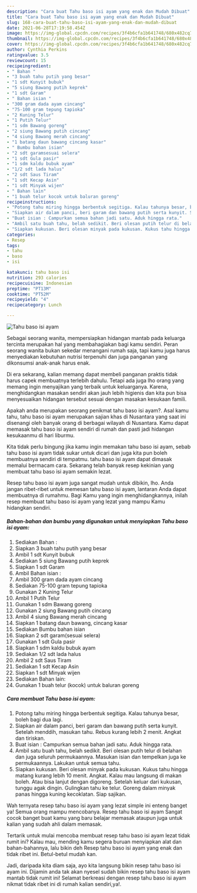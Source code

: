 ```yaml
---
description: "Cara buat Tahu baso isi ayam yang enak dan Mudah Dibuat"
title: "Cara buat Tahu baso isi ayam yang enak dan Mudah Dibuat"
slug: 168-cara-buat-tahu-baso-isi-ayam-yang-enak-dan-mudah-dibuat
date: 2021-06-28T17:19:58.454Z
image: https://img-global.cpcdn.com/recipes/3f4b6cfa1b641748/680x482cq70/tahu-baso-isi-ayam-foto-resep-utama.jpg
thumbnail: https://img-global.cpcdn.com/recipes/3f4b6cfa1b641748/680x482cq70/tahu-baso-isi-ayam-foto-resep-utama.jpg
cover: https://img-global.cpcdn.com/recipes/3f4b6cfa1b641748/680x482cq70/tahu-baso-isi-ayam-foto-resep-utama.jpg
author: Cynthia Perkins
ratingvalue: 3.5
reviewcount: 15
recipeingredient:
- " Bahan "
- "3 buah tahu putih yang besar"
- "1 sdt Kunyit bubuk"
- "5 siung Bawang putih keprek"
- "1 sdt Garam"
- " Bahan isian "
- "300 gram dada ayam cincang"
- "75-100 gram tepung tapioka"
- "2 Kuning Telur"
- "1 Putih Telur"
- "1 sdm Bawang goreng"
- "2 siung Bawang putih cincang"
- "4 siung Bawang merah cincang"
- "1 batang daun bawang cincang kasar"
- " Bumbu bahan isian"
- "2 sdt garamsesuai selera"
- "1 sdt Gula pasir"
- "1 sdm kaldu bubuk ayam"
- "1/2 sdt lada halus"
- "2 sdt Saus Tiram"
- "1 sdt Kecap Asin"
- "1 sdt Minyak wijen"
- " Bahan lain"
- "1 buah telur kocok untuk baluran goreng"
recipeinstructions:
- "Potong tahu miring hingga berbentuk segitiga. Kalau tahunya besar, boleh bagi dua lagi."
- "Siapkan air dalam panci, beri garam dan bawang putih serta kunyit. Setelah menddih, masukan tahu. Rebus kurang lebih 2 menit. Angkat dan tiriskan."
- "Buat isian : Campurkan semua bahan jadi satu. Aduk hingga rata."
- "Ambil satu buah tahu, belah sedikit. Beri olesan putih telur di belahan dan juga seluruh permukaannya. Masukan isian dan tempelkan juga ke permukaannya. Lakukan untuk semua tahu."
- "Siapkan kukusan. Beri olesan minyak pada kukusan. Kukus tahu hingga matang kurang lebih 10 menit. Angkat. Kalau mau langsung di makan boleh. Atau bisa lanjut dengan digoreng. Setelah keluar dari kukusan, tunggu agak dingin. Gulingkan tahu ke telur. Goreng dalam minyak panas hingga kuning kecoklatan. Siap sajikan."
categories:
- Resep
tags:
- tahu
- baso
- isi

katakunci: tahu baso isi 
nutrition: 293 calories
recipecuisine: Indonesian
preptime: "PT13M"
cooktime: "PT52M"
recipeyield: "4"
recipecategory: Lunch

---
```



![Tahu baso isi ayam](https://img-global.cpcdn.com/recipes/3f4b6cfa1b641748/680x482cq70/tahu-baso-isi-ayam-foto-resep-utama.jpg)

Sebagai seorang wanita, mempersiapkan hidangan mantab pada keluarga tercinta merupakan hal yang membahagiakan bagi kamu sendiri. Peran seorang  wanita bukan sekedar menangani rumah saja, tapi kamu juga harus menyediakan kebutuhan nutrisi terpenuhi dan juga panganan yang dikonsumsi anak-anak harus enak.

Di era  sekarang, kalian memang dapat membeli panganan praktis tidak harus capek membuatnya terlebih dahulu. Tetapi ada juga lho orang yang memang ingin menyajikan yang terbaik untuk keluarganya. Karena, menghidangkan masakan sendiri akan jauh lebih higienis dan kita pun bisa menyesuaikan hidangan tersebut sesuai dengan masakan kesukaan famili. 



Apakah anda merupakan seorang penikmat tahu baso isi ayam?. Asal kamu tahu, tahu baso isi ayam merupakan sajian khas di Nusantara yang saat ini disenangi oleh banyak orang di berbagai wilayah di Nusantara. Kamu dapat memasak tahu baso isi ayam sendiri di rumah dan pasti jadi hidangan kesukaanmu di hari liburmu.

Kita tidak perlu bingung jika kamu ingin memakan tahu baso isi ayam, sebab tahu baso isi ayam tidak sukar untuk dicari dan juga kita pun boleh membuatnya sendiri di tempatmu. tahu baso isi ayam dapat dimasak memalui bermacam cara. Sekarang telah banyak resep kekinian yang membuat tahu baso isi ayam semakin lezat.

Resep tahu baso isi ayam juga sangat mudah untuk dibikin, lho. Anda jangan ribet-ribet untuk memesan tahu baso isi ayam, lantaran Anda dapat membuatnya di rumahmu. Bagi Kamu yang ingin menghidangkannya, inilah resep membuat tahu baso isi ayam yang lezat yang mampu Kamu hidangkan sendiri.

<!--inarticleads1-->

##### Bahan-bahan dan bumbu yang digunakan untuk menyiapkan Tahu baso isi ayam:

1. Sediakan  Bahan :
1. Siapkan 3 buah tahu putih yang besar
1. Ambil 1 sdt Kunyit bubuk
1. Sediakan 5 siung Bawang putih keprek
1. Siapkan 1 sdt Garam
1. Ambil  Bahan isian :
1. Ambil 300 gram dada ayam cincang
1. Sediakan 75-100 gram tepung tapioka
1. Gunakan 2 Kuning Telur
1. Ambil 1 Putih Telur
1. Gunakan 1 sdm Bawang goreng
1. Gunakan 2 siung Bawang putih cincang
1. Ambil 4 siung Bawang merah cincang
1. Siapkan 1 batang daun bawang, cincang kasar
1. Sediakan  Bumbu bahan isian
1. Siapkan 2 sdt garam(sesuai selera)
1. Gunakan 1 sdt Gula pasir
1. Siapkan 1 sdm kaldu bubuk ayam
1. Sediakan 1/2 sdt lada halus
1. Ambil 2 sdt Saus Tiram
1. Sediakan 1 sdt Kecap Asin
1. Siapkan 1 sdt Minyak wijen
1. Sediakan  Bahan lain:
1. Gunakan 1 buah telur (kocok) untuk baluran goreng




<!--inarticleads2-->

##### Cara membuat Tahu baso isi ayam:

1. Potong tahu miring hingga berbentuk segitiga. Kalau tahunya besar, boleh bagi dua lagi.
1. Siapkan air dalam panci, beri garam dan bawang putih serta kunyit. Setelah menddih, masukan tahu. Rebus kurang lebih 2 menit. Angkat dan tiriskan.
1. Buat isian : Campurkan semua bahan jadi satu. Aduk hingga rata.
1. Ambil satu buah tahu, belah sedikit. Beri olesan putih telur di belahan dan juga seluruh permukaannya. Masukan isian dan tempelkan juga ke permukaannya. Lakukan untuk semua tahu.
1. Siapkan kukusan. Beri olesan minyak pada kukusan. Kukus tahu hingga matang kurang lebih 10 menit. Angkat. Kalau mau langsung di makan boleh. Atau bisa lanjut dengan digoreng. Setelah keluar dari kukusan, tunggu agak dingin. Gulingkan tahu ke telur. Goreng dalam minyak panas hingga kuning kecoklatan. Siap sajikan.




Wah ternyata resep tahu baso isi ayam yang lezat simple ini enteng banget ya! Semua orang mampu mencobanya. Resep tahu baso isi ayam Sangat cocok banget buat kamu yang baru belajar memasak ataupun juga untuk kalian yang sudah ahli dalam memasak.

Tertarik untuk mulai mencoba membuat resep tahu baso isi ayam lezat tidak rumit ini? Kalau mau, mending kamu segera buruan menyiapkan alat dan bahan-bahannya, lalu bikin deh Resep tahu baso isi ayam yang enak dan tidak ribet ini. Betul-betul mudah kan. 

Jadi, daripada kita diam saja, ayo kita langsung bikin resep tahu baso isi ayam ini. Dijamin anda tak akan nyesel sudah bikin resep tahu baso isi ayam mantab tidak rumit ini! Selamat berkreasi dengan resep tahu baso isi ayam nikmat tidak ribet ini di rumah kalian sendiri,ya!.


